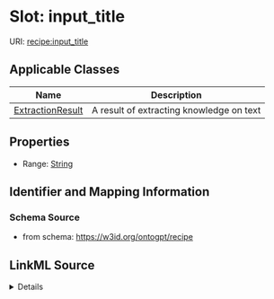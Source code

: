 # Slot: input_title

URI: [recipe:input_title](http://w3id.org/ontogpt/recipe/input_title)



<!-- no inheritance hierarchy -->




## Applicable Classes

| Name | Description |
| --- | --- |
[ExtractionResult](ExtractionResult.md) | A result of extracting knowledge on text






## Properties

* Range: [String](String.md)







## Identifier and Mapping Information







### Schema Source


* from schema: https://w3id.org/ontogpt/recipe




## LinkML Source

<details>
```yaml
name: input_title
from_schema: https://w3id.org/ontogpt/recipe
rank: 1000
alias: input_title
owner: ExtractionResult
domain_of:
- ExtractionResult
range: string

```
</details>